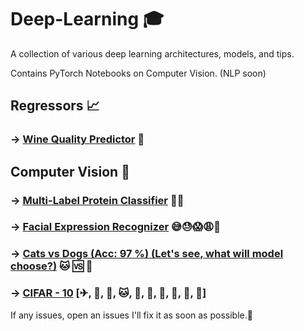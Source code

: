 # Deep-Learning 🎓

A collection of various deep learning architectures, models, and tips.

Contains PyTorch Notebooks on Computer Vision. (NLP soon)

##  Regressors 📈
### →  [Wine Quality Predictor](https://github.com/jaisal1311/Deep-Learning/tree/master/Regressors/Wine%20Quality%20Predictor) 🥂

##  Computer Vision 🧠
### →  [Multi-Label Protein Classifier](https://github.com/jaisal1311/Deep-Learning/tree/master/Computer%20Vision/Protein%20Classification) 🦠🧫
### →  [Facial Expression Recognizer](https://github.com/jaisal1311/Deep-Learning/tree/master/Computer%20Vision/FER) 😅😓😱😩🥴
### →  [Cats vs Dogs (Acc: 97 %) (Let's see, what will model choose?)](https://github.com/jaisal1311/Deep-Learning/tree/master/Computer%20Vision/Cats%F0%9F%90%B1%20Vs%20Dogs%20%F0%9F%90%B6(97%20%25)) 🐱 🆚 🐶
### →  [CIFAR - 10](https://github.com/jaisal1311/Deep-Learning/tree/master/Computer%20Vision/CIFAR10) [✈, 🚗, 🦅, 🐱, 🦌, 🐶, 🐸, 🐎, 🚢, 🚚]

If any issues, open an issues I'll fix it as soon as possible.🙂
